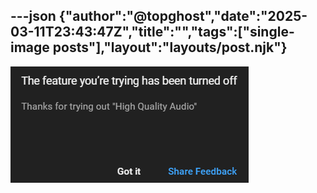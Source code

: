 ---json
{"author":"@topghost","date":"2025-03-11T23:43:47Z","title":"","tags":["single-image posts"],"layout":"layouts/post.njk"}
---

![screenshot of a popup reading &#x22;The feature you&#x27;re trying has been turned off: Thanks for trying out &#x27;High Quality Audio&#x27;&#x22;](/attachments/2025/3/11/11%2004%2042%2025%20PM%20(msedge).png)
